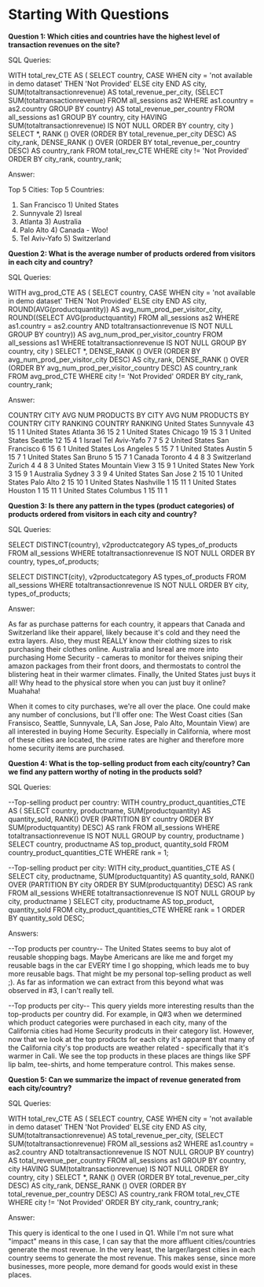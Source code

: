 # Starting With Questions
    
**Question 1: Which cities and countries have the highest level of transaction revenues on the site?**

SQL Queries:

WITH total_rev_CTE AS (
	SELECT  country, 
			CASE
				WHEN city = 'not available in demo dataset' THEN 'Not Provided'
				ELSE city
			END AS city,
			SUM(totaltransactionrevenue) AS total_revenue_per_city,
			(SELECT SUM(totaltransactionrevenue) FROM all_sessions as2 WHERE as1.country = as2.country GROUP BY country) AS total_revenue_per_country
	FROM all_sessions as1
	GROUP BY country, city
	HAVING SUM(totaltransactionrevenue) IS NOT NULL
	ORDER BY country, city
)
SELECT 	*,
		RANK () OVER (ORDER BY total_revenue_per_city DESC) AS city_rank,
		DENSE_RANK () OVER (ORDER BY total_revenue_per_country DESC) AS country_rank
FROM total_rev_CTE
WHERE city != 'Not Provided'
ORDER BY city_rank, country_rank;


Answer:

Top 5 Cities:           Top 5 Countries:
1) San Francisco        1) United States
2) Sunnyvale            2) Isreal
3) Atlanta              3) Australia
4) Palo Alto            4) Canada - Woo!
5) Tel Aviv-Yafo        5) Switzerland



**Question 2: What is the average number of products ordered from visitors in each city and country?**

SQL Queries:

WITH avg_prod_CTE AS (
	SELECT 	country, 
			CASE
				WHEN city = 'not available in demo dataset' THEN 'Not Provided'
				ELSE city
			END AS city, 
			ROUND(AVG(productquantity)) AS avg_num_prod_per_visitor_city,
			ROUND((SELECT AVG(productquantity) FROM all_sessions as2 WHERE as1.country = as2.country AND totaltransactionrevenue IS NOT NULL GROUP BY country)) AS avg_num_prod_per_visitor_country
	FROM all_sessions as1
	WHERE totaltransactionrevenue IS NOT NULL
	GROUP BY country, city
)
SELECT 	*,
		DENSE_RANK () OVER (ORDER BY avg_num_prod_per_visitor_city DESC) AS city_rank,
		DENSE_RANK () OVER (ORDER BY avg_num_prod_per_visitor_country DESC) AS country_rank
FROM avg_prod_CTE
WHERE city != 'Not Provided'
ORDER BY city_rank, country_rank;


Answer:

COUNTRY         CITY            AVG NUM PRODUCTS BY CITY      AVG NUM PRODUCTS BY COUNTRY   CITY RANKING    COUNTRY RANKING
United States	  Sunnyvale	      43	                          15	                          1	              1
United States	  Atlanta	        36	                          15	                          2	              1
United States	  Chicago	        19	                          15	                          3	              1
United States	  Seattle	        12	                          15	                          4	              1
Israel	        Tel Aviv-Yafo	  7	                            7	                            5	              2
United States	  San Francisco	  6	                            15	                          6	              1
United States	  Los Angeles	    5	                            15	                          7	              1
United States	  Austin	        5	                            15	                          7	              1
United States	  San Bruno	      5	                            15	                          7	              1
Canada	        Toronto	        4	                            4	                            8	              3
Switzerland	    Zurich	        4	                            4	                            8 	            3
United States	  Mountain View	  3	                            15	                          9 	            1
United States	  New York	      3	                            15	                          9 	            1
Australia	      Sydney	        3	                            3	                            9 	            4
United States	  San Jose	      2	                            15	                          10	            1
United States	  Palo Alto	      2	                            15	                          10	            1
United States	  Nashville	      1	                            15	                          11	            1
United States	  Houston	        1	                            15	                          11	            1
United States	  Columbus	      1	                            15	                          11	            1



**Question 3: Is there any pattern in the types (product categories) of products ordered from visitors in each city and country?**

SQL Queries:

SELECT 	DISTINCT(country),
		v2productcategory AS types_of_products
FROM all_sessions
WHERE totaltransactionrevenue IS NOT NULL
ORDER BY country, types_of_products;

SELECT 	DISTINCT(city),
		v2productcategory AS types_of_products
FROM all_sessions
WHERE totaltransactionrevenue IS NOT NULL
ORDER BY city, types_of_products;


Answer:

As far as purchase patterns for each country, it appears that Canada and Switzerland like their apparel, likely because it's cold and they need the extra layers.  Also, they must REALLY know their clothing sizes to risk purchasing their clothes online.  Australia and Isreal are more into purchasing Home Security - cameras to monitor for theives sniping their amazon packages from their front doors, and thermostats to control the blistering heat in their warmer climates.  Finally, the United States just buys it all!  Why head to the physical store when you can just buy it online? Muahaha!

When it comes to city purchases, we're all over the place.  One could make any number of conclusions, but I'll offer one:
The West Coast cities (San Fransisco, Seattle, Sunnyvale, LA, San Jose, Palo Alto, Mountain View) are all interested in buying Home Security.  Especially in California, where most of these cities are located, the crime rates are higher and therefore more home security items are purchased.  



**Question 4: What is the top-selling product from each city/country? Can we find any pattern worthy of noting in the products sold?**

SQL Queries:

--Top-selling product per country:
WITH country_product_quantities_CTE AS (
	SELECT 	country,
			productname,
			SUM(productquantity) AS quantity_sold,
			RANK() OVER (PARTITION BY country ORDER BY SUM(productquantity) DESC) AS rank
	FROM all_sessions
	WHERE totaltransactionrevenue IS NOT NULL
	GROUP by country, productname
)
SELECT 	country,
		productname AS top_product,
		quantity_sold
FROM country_product_quantities_CTE
WHERE rank = 1;


--Top-selling product per city:
WITH city_product_quantities_CTE AS (
	SELECT 	city,
			productname,
			SUM(productquantity) AS quantity_sold,
			RANK() OVER (PARTITION BY city ORDER BY SUM(productquantity) DESC) AS rank
	FROM all_sessions
	WHERE totaltransactionrevenue IS NOT NULL
	GROUP by city, productname
)
SELECT 	city,
		productname AS top_product,
		quantity_sold
FROM city_product_quantities_CTE
WHERE rank = 1
ORDER BY quantity_sold DESC;


Answers:

--Top products per country--
The United States seems to buy alot of reusable shopping bags.  Maybe Americans are like me and forget my reusable bags in the car EVERY time I go shopping, which leads me to buy more reusable bags.  That might be my personal top-selling product as well ;).  As far as information we can extract from this beyond what was observed in #3, I can't really tell.

--Top products per city--
This query yields more interesting results than the top-products per country did.  For example, in Q#3 when we determined which product categories were purchased in each city, many of the California cities had Home Security prodcuts in their category list.  However, now that we look at the top products for each city it's apparent that many of the California city's top products are weather related - specifically that it's warmer in Cali. We see the top products in these places are things like SPF lip balm, tee-shirts, and home temperature control.  This makes sense.



**Question 5: Can we summarize the impact of revenue generated from each city/country?**

SQL Queries:

WITH total_rev_CTE AS (
	SELECT  country, 
			CASE
				WHEN city = 'not available in demo dataset' THEN 'Not Provided'
				ELSE city
			END AS city,
			SUM(totaltransactionrevenue) AS total_revenue_per_city,
			(SELECT SUM(totaltransactionrevenue) FROM all_sessions as2 WHERE as1.country = as2.country AND totaltransactionrevenue IS NOT NULL GROUP BY country) AS total_revenue_per_country
	FROM all_sessions as1
	GROUP BY country, city
	HAVING SUM(totaltransactionrevenue) IS NOT NULL
	ORDER BY country, city
)
SELECT 	*,
		RANK () OVER (ORDER BY total_revenue_per_city DESC) AS city_rank,
		DENSE_RANK () OVER (ORDER BY total_revenue_per_country DESC) AS country_rank
FROM total_rev_CTE
WHERE city != 'Not Provided'
ORDER BY city_rank, country_rank;


Answer:

This query is identical to the one I used in Q1.  While I'm not sure what "impact" means in this case, I can say that the more affluent cities/countries generate the most revenue.  In the very least, the larger/largest cities in each country seems to generate the most revenue.  This makes sense, since more businesses, more people, more demand for goods would exist in these places.







